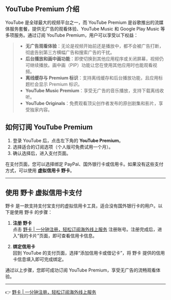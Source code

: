 ## YouTube Premium 介绍

YouTube 是全球最大的视频平台之一，而 YouTube Premium 是谷歌推出的流媒体服务套餐，提供无广告的观看体验、YouTube Music 和 Google Play Music 等多项服务。通过订阅 YouTube Premium，用户可以享受以下权益：

> - **无广告观看体验**：无论是视频开始前还是播放中，都不会被广告打断，彻底告别第三方横幅广告和搜索广告的干扰。
> - **后台播放和画中画功能**：即使切换到其他应用程序或关闭屏幕，视频仍可继续播放。画中画（PIP）功能让您在使用其他应用时也能观看视频。
> - **离线缓存与 Premium 标识**：支持离线缓存和后台播放功能，且应用标题栏会显示 Premium 标识。
> - **YouTube Music Premium**：享受无广告的音乐播放，支持下载离线收听。
> - **YouTube Originals**：免费观看顶尖创作者发布的原创剧集和影片，享受独家内容。

## 如何订阅 YouTube Premium

1. 登录 YouTube 后，点击左下角的 **YouTube Premium**。
2. 选择适合的订阅选项（个人版可免费试用一个月）。
3. 确认选择后，进入支付页面。

在支付页面，您可以选择绑定 PayPal、国外银行卡或信用卡。如果没有这些支付方式，可以使用 **虚拟信用卡 野卡**。

---

## 使用 野卡 虚拟信用卡支付

野卡 是一款支持支付宝支付的虚拟信用卡工具，适合没有国外银行卡的用户。以下是使用 野卡 的步骤：

1. **注册 野卡**  
   点击 [野卡 | 一分钟注册，轻松订阅海外线上服务](https://bit.ly/bewildcard) 注册账号。注册完成后，进入“我的卡片”页面，即可查看信用卡信息。

2. **绑定信用卡**  
   回到 YouTube 的支付页面，选择“添加信用卡或借记卡”，将 野卡 提供的信用卡信息填入即可完成绑定。

通过以上步骤，您即可成功订阅 YouTube Premium，享受无广告的流畅观看体验。

---

👉 [野卡 | 一分钟注册，轻松订阅海外线上服务](https://bit.ly/bewildcard)